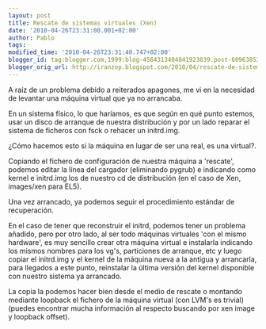 ```yaml
---
layout: post
title: Rescate de sistemas virtuales (Xen)
date: '2010-04-26T23:31:00.001+02:00'
author: Pablo
tags: 
modified_time: '2010-04-26T23:31:40.747+02:00'
blogger_id: tag:blogger.com,1999:blog-4564313404841923839.post-6096385341740071760
blogger_orig_url: http://iranzop.blogspot.com/2010/04/rescate-de-sistemas-virtuales-xen.html
---
```


A raíz de un problema debido a reiterados apagones, me vi en la necesidad de
levantar una máquina virtual que ya no arrancaba.

En un sistema físico, lo que haríamos, es que según en qué punto estemos,
usar un disco de arranque de nuestra distribución y por un lado reparar el
sistema de ficheros con fsck o rehacer un initrd.img.

¿Cómo hacemos esto si la máquina en lugar de ser una real, es una virtual?.

Copiando el fichero de configuración de nuestra máquina a 'rescate', podemos
editar la línea del cargador (eliminando pygrub) e indicando como kernel e
initrd.img los de nuestro cd de distribución (en el caso de Xen, images/xen
para EL5).

Una vez arrancado, ya podemos seguir el procedimiento estándar de
recuperación.

En el caso de tener que reconstruir el initrd, podemos tener un problema
añadido, pero por otro lado, al ser todo máquinas virtuales 'con el mismo
hardware', es muy sencillo crear otra máquina virtual e instalarla indicando
los mismos nombres para los vg's, particiones de arranque, etc y luego
copiar el initrd.img y el kernel de la máquina nueva a la antigua y
arrancarla, para llegados a este punto, reinstalar la última versión del
kernel disponible con nuestro sistema ya arrancado.

La copia la podemos hacer bien desde el medio de rescate o montando mediante
loopback el fichero de la máquina virtual (con LVM's es trivial) (puedes
encontrar mucha información al respecto buscando por xen image y loopback
offset).
